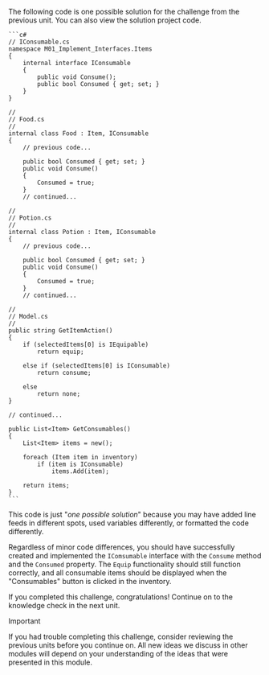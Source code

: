 The following code is one possible solution for the challenge from the previous unit. You can also view the solution project code.

    ```c#
    // IConsumable.cs
    namespace M01_Implement_Interfaces.Items
    {
        internal interface IConsumable
        {
            public void Consume();
            public bool Consumed { get; set; }
        }
    }

    //
    // Food.cs
    //
    internal class Food : Item, IConsumable 
    {
        // previous code...

        public bool Consumed { get; set; }
        public void Consume()
        {
            Consumed = true;
        }
        // continued...

    //
    // Potion.cs
    //
    internal class Potion : Item, IConsumable 
    {
        // previous code...

        public bool Consumed { get; set; }
        public void Consume()
        {
            Consumed = true;
        }
        // continued...

    //
    // Model.cs
    //
    public string GetItemAction()
    {
        if (selectedItems[0] is IEquipable)
            return equip;

        else if (selectedItems[0] is IConsumable)
            return consume;

        else 
            return none;
    }
    
    // continued...

    public List<Item> GetConsumables()
    {
        List<Item> items = new();

        foreach (Item item in inventory)
            if (item is IConsumable)
                items.Add(item);
        
        return items;
    }
    ```

This code is just "*one possible solution*" because you may have added line feeds in different spots, used variables differently, or formatted the code differently.

Regardless of minor code differences, you should have successfully created and implemented the `IComsumable` interface with the `Consume` method and the `Consumed` property. The `Equip` functionality should still function correctly, and all consumable items should be displayed when the "Consumables" button is clicked in the inventory.

If you completed this challenge, congratulations! Continue on to the knowledge check in the next unit.

> [!IMPORTANT]
> If you had trouble completing this challenge, consider reviewing the previous units before you continue on. All new ideas we discuss in other modules will depend on your understanding of the ideas that were presented in this module.